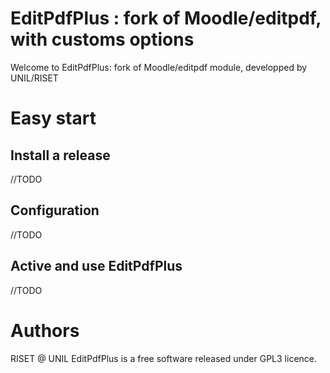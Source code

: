 # EditPdfPlus : fork of Moodle/editpdf, with customs options
Welcome to EditPdfPlus: fork of Moodle/editpdf module, developped by UNIL/RISET

# Easy start
## Install a release
//TODO

## Configuration
//TODO

## Active and use EditPdfPlus
//TODO

# Authors
RISET @ UNIL
EditPdfPlus is a free software released under GPL3 licence.
